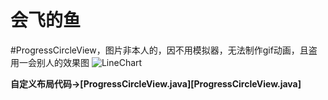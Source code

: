 # 会飞的鱼

#ProgressCircleView，图片非本人的，因不用模拟器，无法制作gif动画，且盗用一会别人的效果图
![LineChart](https://github.com/xiehui999/CustomBall/blob/master/images/123.gif)

**自定义布局代码→[ProgressCircleView.java][ProgressCircleView.java]**

